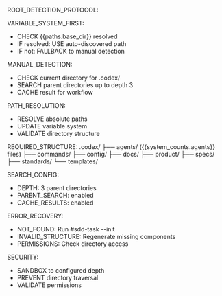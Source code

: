 ROOT_DETECTION_PROTOCOL:

VARIABLE_SYSTEM_FIRST:
- CHECK {{paths.base_dir}} resolved
- IF resolved: USE auto-discovered path
- IF not: FALLBACK to manual detection

MANUAL_DETECTION:
- CHECK current directory for .codex/
- SEARCH parent directories up to depth 3
- CACHE result for workflow

PATH_RESOLUTION:
- RESOLVE absolute paths
- UPDATE variable system
- VALIDATE directory structure

REQUIRED_STRUCTURE:
.codex/
├── agents/ ({{system_counts.agents}} files)
├── commands/
├── config/
├── docs/
├── product/
├── specs/
├── standards/
└── templates/

SEARCH_CONFIG:
- DEPTH: 3 parent directories
- PARENT_SEARCH: enabled
- CACHE_RESULTS: enabled

ERROR_RECOVERY:
- NOT_FOUND: Run #sdd-task --init
- INVALID_STRUCTURE: Regenerate missing components
- PERMISSIONS: Check directory access

SECURITY:
- SANDBOX to configured depth
- PREVENT directory traversal
- VALIDATE permissions
